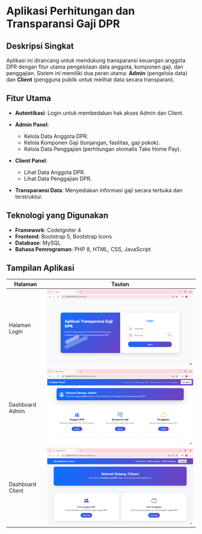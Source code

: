 # Aplikasi Perhitungan dan Transparansi Gaji DPR

## Deskripsi Singkat

Aplikasi ini dirancang untuk mendukung transparansi keuangan anggota DPR dengan fitur utama pengelolaan data anggota, komponen gaji, dan penggajian. Sistem ini memiliki dua peran utama: **Admin** (pengelola data) dan **Client** (pengguna publik untuk melihat data secara transparan).

## Fitur Utama

* **Autentikasi**: Login untuk membedakan hak akses Admin dan Client.
* **Admin Panel**:

  * Kelola Data Anggota DPR.
  * Kelola Komponen Gaji (tunjangan, fasilitas, gaji pokok).
  * Kelola Data Penggajian (perhitungan otomatis Take Home Pay).
* **Client Panel**:

  * Lihat Data Anggota DPR.
  * Lihat Data Penggajian DPR.
* **Transparansi Data**: Menyediakan informasi gaji secara terbuka dan terstruktur.

## Teknologi yang Digunakan

* **Framework**: CodeIgniter 4
* **Frontend**: Bootstrap 5, Bootstrap Icons
* **Database**: MySQL
* **Bahasa Pemrograman**: PHP 8, HTML, CSS, JavaScript

## Tampilan Aplikasi

| Halaman          | Tautan                                 |
| ---------------- | -------------------------------------- |
| Halaman Login    | ![Login](screenshots/login.png)   |
| Dashboard Admin  | ![Admin](screenshots/admin.png)   |
| Dashboard Client | ![Client](screenshots/client.png) |
